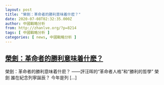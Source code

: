 ```yaml
---
layout: post
title: "榮劍：革命者的勝利意味着什麽？"
date: 2020-07-08T02:32:35.000Z
author: 中國戰略分析
from: http://zhanlve.org/?p=8214
tags: [ 中國戰略分析 ]
categories: [ news, 中國戰略分析 ]
---
```

<!--1594175555000-->
[榮劍：革命者的勝利意味着什麽？](http://zhanlve.org/?p=8214)
------

<div>
榮劍：革命者的勝利意味着什麽？ ——評汪晖的“革命者人格”和“勝利的哲學” 榮劍 誰在紀念列寧誕辰？ 今年是列 [&#8230;]
</div>
